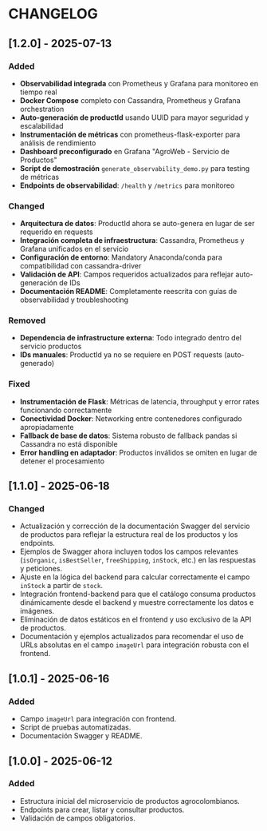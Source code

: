 # CHANGELOG

## [1.2.0] - 2025-07-13
### Added
- **Observabilidad integrada** con Prometheus y Grafana para monitoreo en tiempo real
- **Docker Compose** completo con Cassandra, Prometheus y Grafana orchestration
- **Auto-generación de productId** usando UUID para mayor seguridad y escalabilidad
- **Instrumentación de métricas** con prometheus-flask-exporter para análisis de rendimiento
- **Dashboard preconfigurado** en Grafana "AgroWeb - Servicio de Productos"
- **Script de demostración** `generate_observability_demo.py` para testing de métricas
- **Endpoints de observabilidad**: `/health` y `/metrics` para monitoreo

### Changed
- **Arquitectura de datos**: ProductId ahora se auto-genera en lugar de ser requerido en requests
- **Integración completa de infraestructura**: Cassandra, Prometheus y Grafana unificados en el servicio
- **Configuración de entorno**: Mandatory Anaconda/conda para compatibilidad con cassandra-driver
- **Validación de API**: Campos requeridos actualizados para reflejar auto-generación de IDs
- **Documentación README**: Completamente reescrita con guías de observabilidad y troubleshooting

### Removed
- **Dependencia de infrastructure externa**: Todo integrado dentro del servicio productos
- **IDs manuales**: ProductId ya no se requiere en POST requests (auto-generado)

### Fixed
- **Instrumentación de Flask**: Métricas de latencia, throughput y error rates funcionando correctamente
- **Conectividad Docker**: Networking entre contenedores configurado apropiadamente
- **Fallback de base de datos**: Sistema robusto de fallback pandas si Cassandra no está disponible
- **Error handling en adaptador**: Productos inválidos se omiten en lugar de detener el procesamiento

## [1.1.0] - 2025-06-18
### Changed
- Actualización y corrección de la documentación Swagger del servicio de productos para reflejar la estructura real de los productos y los endpoints.
- Ejemplos de Swagger ahora incluyen todos los campos relevantes (`isOrganic`, `isBestSeller`, `freeShipping`, `inStock`, etc.) en las respuestas y peticiones.
- Ajuste en la lógica del backend para calcular correctamente el campo `inStock` a partir de `stock`.
- Integración frontend-backend para que el catálogo consuma productos dinámicamente desde el backend y muestre correctamente los datos e imágenes.
- Eliminación de datos estáticos en el frontend y uso exclusivo de la API de productos.
- Documentación y ejemplos actualizados para recomendar el uso de URLs absolutas en el campo `imageUrl` para integración robusta con el frontend.

## [1.0.1] - 2025-06-16
### Added
- Campo `imageUrl` para integración con frontend.
- Script de pruebas automatizadas.
- Documentación Swagger y README.

## [1.0.0] - 2025-06-12
### Added
- Estructura inicial del microservicio de productos agrocolombianos.
- Endpoints para crear, listar y consultar productos.
- Validación de campos obligatorios.
